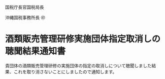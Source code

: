 国税庁長官国税局長

沖縄国税事務所長 ㊞

# 酒類販売管理研修実施団体指定取消しの聴聞結果通知書

貴団体の酒類販売管理研修の実施団体の指定の取消しについて聴聞しました結果、これを取り消さないことにしましたので通知します。
